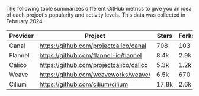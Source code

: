 <!-- releaseTask -->
The following table summarizes different GitHub metrics to give you an idea of each project's popularity and activity levels. This data was collected in February 2024.

| Provider | Project | Stars | Forks | Contributors |
| ---- | ---- | ---- | ---- | ---- |
| Canal | https://github.com/projectcalico/canal | 708 | 103 | 20 |
| Flannel | https://github.com/flannel-io/flannel | 8.4k | 2.9k | 231 |
| Calico | https://github.com/projectcalico/calico | 5.3k | 1.2k | 335 |
| Weave | https://github.com/weaveworks/weave/ | 6.5k | 670 | 87 |
| Cilium | https://github.com/cilium/cilium | 17.8k | 2.6k | 699 |
